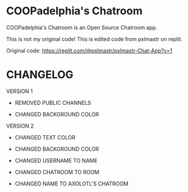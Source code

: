 # COOPadelphia's Chatroom
COOPadelphia's Chatroom is an Open Source Chatroom app.





This is not my original code! This is edited code from pxlmastr on replit.

Original code: https://replit.com/@pxlmastr/pxlmastr-Chat-App?v=1





# **CHANGELOG**
VERSION 1
- REMOVED PUBLIC CHANNELS

- CHANGED BACKGROUND COLOR

VERSION 2

- CHANGED TEXT COLOR

- CHANGED BACKGROUND COLOR

- CHANGED USERNAME TO NAME

- CHANGED CHATROOM TO ROOM

- CHANGED NAME TO AXOLOTL'S CHATROOM

